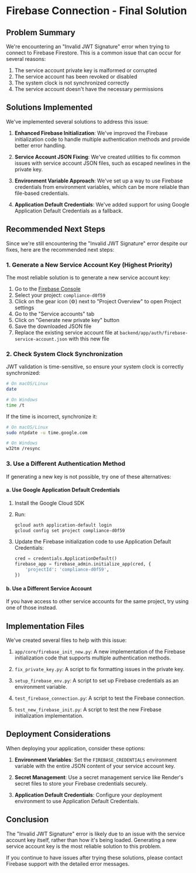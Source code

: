 # Firebase Connection - Final Solution

## Problem Summary

We're encountering an "Invalid JWT Signature" error when trying to connect to Firebase Firestore. This is a common issue that can occur for several reasons:

1. The service account private key is malformed or corrupted
2. The service account has been revoked or disabled
3. The system clock is not synchronized correctly
4. The service account doesn't have the necessary permissions

## Solutions Implemented

We've implemented several solutions to address this issue:

1. **Enhanced Firebase Initialization**: We've improved the Firebase initialization code to handle multiple authentication methods and provide better error handling.

2. **Service Account JSON Fixing**: We've created utilities to fix common issues with service account JSON files, such as escaped newlines in the private key.

3. **Environment Variable Approach**: We've set up a way to use Firebase credentials from environment variables, which can be more reliable than file-based credentials.

4. **Application Default Credentials**: We've added support for using Google Application Default Credentials as a fallback.

## Recommended Next Steps

Since we're still encountering the "Invalid JWT Signature" error despite our fixes, here are the recommended next steps:

### 1. Generate a New Service Account Key (Highest Priority)

The most reliable solution is to generate a new service account key:

1. Go to the [Firebase Console](https://console.firebase.google.com/)
2. Select your project: `compliance-d0f59`
3. Click on the gear icon (⚙️) next to "Project Overview" to open Project settings
4. Go to the "Service accounts" tab
5. Click on "Generate new private key" button
6. Save the downloaded JSON file
7. Replace the existing service account file at `backend/app/auth/firebase-service-account.json` with this new file

### 2. Check System Clock Synchronization

JWT validation is time-sensitive, so ensure your system clock is correctly synchronized:

```bash
# On macOS/Linux
date

# On Windows
time /t
```

If the time is incorrect, synchronize it:

```bash
# On macOS/Linux
sudo ntpdate -u time.google.com

# On Windows
w32tm /resync
```

### 3. Use a Different Authentication Method

If generating a new key is not possible, try one of these alternatives:

#### a. Use Google Application Default Credentials

1. Install the Google Cloud SDK
2. Run:
   ```bash
   gcloud auth application-default login
   gcloud config set project compliance-d0f59
   ```

3. Update the Firebase initialization code to use Application Default Credentials:
   ```python
   cred = credentials.ApplicationDefault()
   firebase_app = firebase_admin.initialize_app(cred, {
       'projectId': 'compliance-d0f59',
   })
   ```

#### b. Use a Different Service Account

If you have access to other service accounts for the same project, try using one of those instead.

## Implementation Files

We've created several files to help with this issue:

1. `app/core/firebase_init_new.py`: A new implementation of the Firebase initialization code that supports multiple authentication methods.

2. `fix_private_key.py`: A script to fix formatting issues in the private key.

3. `setup_firebase_env.py`: A script to set up Firebase credentials as an environment variable.

4. `test_firebase_connection.py`: A script to test the Firebase connection.

5. `test_new_firebase_init.py`: A script to test the new Firebase initialization implementation.

## Deployment Considerations

When deploying your application, consider these options:

1. **Environment Variables**: Set the `FIREBASE_CREDENTIALS` environment variable with the entire JSON content of your service account key.

2. **Secret Management**: Use a secret management service like Render's secret files to store your Firebase credentials securely.

3. **Application Default Credentials**: Configure your deployment environment to use Application Default Credentials.

## Conclusion

The "Invalid JWT Signature" error is likely due to an issue with the service account key itself, rather than how it's being loaded. Generating a new service account key is the most reliable solution to this problem.

If you continue to have issues after trying these solutions, please contact Firebase support with the detailed error messages.
